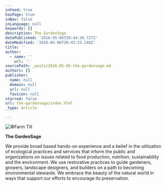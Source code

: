 ```yaml
---
inFeed: true
hasPage: true
inNav: false
inLanguage: null
keywords: []
description: The GardenSage
datePublished: '2016-05-06T20:44:39.727Z'
dateModified: '2016-05-06T20:43:23.148Z'
title: ''
author:
  - name: ''
    url: ''
sourcePath: _posts/2016-05-05-the-gardensage.md
authors: []
publisher:
  name: null
  domain: null
  url: null
  favicon: null
starred: false
url: the-gardensage/index.html
_type: Article

---
```

![©Farm Till](https://the-grid-user-content.s3-us-west-2.amazonaws.com/8e712736-34a8-4a08-b55a-de7df730e914.jpg)

**The GardenSage**

We provide broad based hands-on experience and a belief in the utilization of ecological practices and services that inform the public and organizations on issues related to food production, nutrition, sustainability and the environment. We use restorative practices to guide gardeners, growers, landscape designers, and builders on a path to becoming environmental stewards. We embrace the beauty of the natural world in ways that support our efforts to encourage its preservation.
